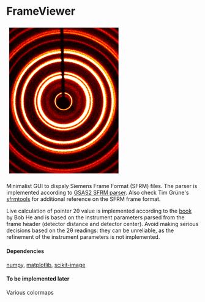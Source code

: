 # FrameViewer
<img src="/CeO2.png" width="300">

Minimalist GUI to dispaly Siemens Frame Format (SFRM) files. The parser is implemented according to [GSAS2 SFRM parser](https://gsas-ii.readthedocs.io/en/latest/_modules/G2img_SFRM.html#GetSFRMData). Also check Tim Grüne's [sfrmtools](https://homepage.univie.ac.at/tim.gruene/research/programs/conv/sfrmtools/) for additional reference on the SFRM frame format. 

Live calculation of pointer 2θ value is implemented according to the [book](https://onlinelibrary.wiley.com/doi/book/10.1002/9781119356080) by Bob He and is based on the instrument parameters parsed from the frame header (detector distance and detector center). Avoid making serious decisions based on the 2θ readings: they can be unreliable, as the refinement of the instrument parameters is not implemented. 

#### Dependencies
[numpy](https://numpy.org/install/), [matplotlib](https://matplotlib.org/stable/users/installing/index.html), [scikit-image](https://scikit-image.org/docs/stable/install.html)

#### To be implemented later
Various colormaps
